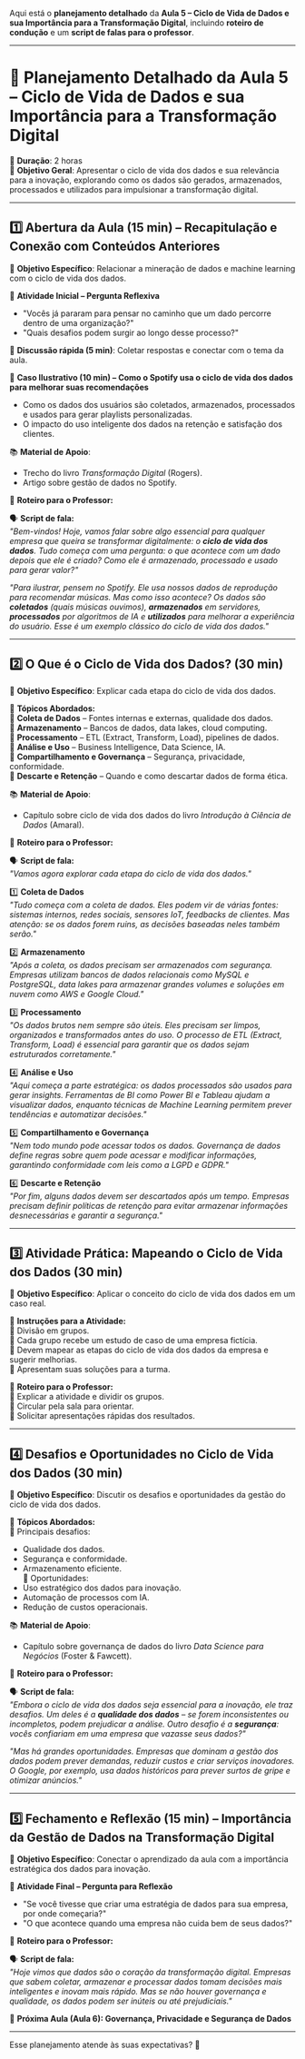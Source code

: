 Aqui está o **planejamento detalhado** da **Aula 5 – Ciclo de Vida de Dados e sua Importância para a Transformação Digital**, incluindo **roteiro de condução** e um **script de falas para o professor**.

---

# **📌 Planejamento Detalhado da Aula 5 – Ciclo de Vida de Dados e sua Importância para a Transformação Digital**

📅 **Duração**: 2 horas  
🎯 **Objetivo Geral**: Apresentar o ciclo de vida dos dados e sua relevância para a inovação, explorando como os dados são gerados, armazenados, processados e utilizados para impulsionar a transformação digital.

---

## **1️⃣ Abertura da Aula (15 min) – Recapitulação e Conexão com Conteúdos Anteriores**

🎯 **Objetivo Específico**: Relacionar a mineração de dados e machine learning com o ciclo de vida dos dados.

📌 **Atividade Inicial – Pergunta Reflexiva**

- "Vocês já pararam para pensar no caminho que um dado percorre dentro de uma organização?"
- "Quais desafios podem surgir ao longo desse processo?"

📌 **Discussão rápida (5 min)**: Coletar respostas e conectar com o tema da aula.

📌 **Caso Ilustrativo (10 min) – Como o Spotify usa o ciclo de vida dos dados para melhorar suas recomendações**

- Como os dados dos usuários são coletados, armazenados, processados e usados para gerar playlists personalizadas.
- O impacto do uso inteligente dos dados na retenção e satisfação dos clientes.

📚 **Material de Apoio**:

- Trecho do livro _Transformação Digital_ (Rogers).
- Artigo sobre gestão de dados no Spotify.

📌 **Roteiro para o Professor:**

🗣 **Script de fala:**  
_"Bem-vindos! Hoje, vamos falar sobre algo essencial para qualquer empresa que queira se transformar digitalmente: o **ciclo de vida dos dados**. Tudo começa com uma pergunta: o que acontece com um dado depois que ele é criado? Como ele é armazenado, processado e usado para gerar valor?"_

_"Para ilustrar, pensem no Spotify. Ele usa nossos dados de reprodução para recomendar músicas. Mas como isso acontece? Os dados são **coletados** (quais músicas ouvimos), **armazenados** em servidores, **processados** por algoritmos de IA e **utilizados** para melhorar a experiência do usuário. Esse é um exemplo clássico do ciclo de vida dos dados."_

---

## **2️⃣ O Que é o Ciclo de Vida dos Dados? (30 min)**

🎯 **Objetivo Específico**: Explicar cada etapa do ciclo de vida dos dados.

📌 **Tópicos Abordados:**  
🔹 **Coleta de Dados** – Fontes internas e externas, qualidade dos dados.  
🔹 **Armazenamento** – Bancos de dados, data lakes, cloud computing.  
🔹 **Processamento** – ETL (Extract, Transform, Load), pipelines de dados.  
🔹 **Análise e Uso** – Business Intelligence, Data Science, IA.  
🔹 **Compartilhamento e Governança** – Segurança, privacidade, conformidade.  
🔹 **Descarte e Retenção** – Quando e como descartar dados de forma ética.

📚 **Material de Apoio**:

- Capítulo sobre ciclo de vida dos dados do livro _Introdução à Ciência de Dados_ (Amaral).

📌 **Roteiro para o Professor:**

🗣 **Script de fala:**  
_"Vamos agora explorar cada etapa do ciclo de vida dos dados."_

1️⃣ **Coleta de Dados**  
_"Tudo começa com a coleta de dados. Eles podem vir de várias fontes: sistemas internos, redes sociais, sensores IoT, feedbacks de clientes. Mas atenção: se os dados forem ruins, as decisões baseadas neles também serão."_

2️⃣ **Armazenamento**  
_"Após a coleta, os dados precisam ser armazenados com segurança. Empresas utilizam bancos de dados relacionais como MySQL e PostgreSQL, data lakes para armazenar grandes volumes e soluções em nuvem como AWS e Google Cloud."_

3️⃣ **Processamento**  
_"Os dados brutos nem sempre são úteis. Eles precisam ser limpos, organizados e transformados antes do uso. O processo de ETL (Extract, Transform, Load) é essencial para garantir que os dados sejam estruturados corretamente."_

4️⃣ **Análise e Uso**  
_"Aqui começa a parte estratégica: os dados processados são usados para gerar insights. Ferramentas de BI como Power BI e Tableau ajudam a visualizar dados, enquanto técnicas de Machine Learning permitem prever tendências e automatizar decisões."_

5️⃣ **Compartilhamento e Governança**  
_"Nem todo mundo pode acessar todos os dados. Governança de dados define regras sobre quem pode acessar e modificar informações, garantindo conformidade com leis como a LGPD e GDPR."_

6️⃣ **Descarte e Retenção**  
_"Por fim, alguns dados devem ser descartados após um tempo. Empresas precisam definir políticas de retenção para evitar armazenar informações desnecessárias e garantir a segurança."_

---

## **3️⃣ Atividade Prática: Mapeando o Ciclo de Vida dos Dados (30 min)**

🎯 **Objetivo Específico**: Aplicar o conceito do ciclo de vida dos dados em um caso real.

📌 **Instruções para a Atividade:**  
🔹 Divisão em grupos.  
🔹 Cada grupo recebe um estudo de caso de uma empresa fictícia.  
🔹 Devem mapear as etapas do ciclo de vida dos dados da empresa e sugerir melhorias.  
🔹 Apresentam suas soluções para a turma.

📌 **Roteiro para o Professor:**  
🔹 Explicar a atividade e dividir os grupos.  
🔹 Circular pela sala para orientar.  
🔹 Solicitar apresentações rápidas dos resultados.

---

## **4️⃣ Desafios e Oportunidades no Ciclo de Vida dos Dados (30 min)**

🎯 **Objetivo Específico**: Discutir os desafios e oportunidades da gestão do ciclo de vida dos dados.

📌 **Tópicos Abordados:**  
🔹 Principais desafios:

- Qualidade dos dados.
- Segurança e conformidade.
- Armazenamento eficiente.  
  🔹 Oportunidades:
- Uso estratégico dos dados para inovação.
- Automação de processos com IA.
- Redução de custos operacionais.

📚 **Material de Apoio**:

- Capítulo sobre governança de dados do livro _Data Science para Negócios_ (Foster & Fawcett).

📌 **Roteiro para o Professor:**

🗣 **Script de fala:**  
_"Embora o ciclo de vida dos dados seja essencial para a inovação, ele traz desafios. Um deles é a **qualidade dos dados** – se forem inconsistentes ou incompletos, podem prejudicar a análise. Outro desafio é a **segurança**: vocês confiariam em uma empresa que vazasse seus dados?"_

_"Mas há grandes oportunidades. Empresas que dominam a gestão dos dados podem prever demandas, reduzir custos e criar serviços inovadores. O Google, por exemplo, usa dados históricos para prever surtos de gripe e otimizar anúncios."_

---

## **5️⃣ Fechamento e Reflexão (15 min) – Importância da Gestão de Dados na Transformação Digital**

🎯 **Objetivo Específico**: Conectar o aprendizado da aula com a importância estratégica dos dados para inovação.

📢 **Atividade Final – Pergunta para Reflexão**

- "Se você tivesse que criar uma estratégia de dados para sua empresa, por onde começaria?"
- "O que acontece quando uma empresa não cuida bem de seus dados?"

📌 **Roteiro para o Professor:**

🗣 **Script de fala:**  
_"Hoje vimos que dados são o coração da transformação digital. Empresas que sabem coletar, armazenar e processar dados tomam decisões mais inteligentes e inovam mais rápido. Mas se não houver governança e qualidade, os dados podem ser inúteis ou até prejudiciais."_

📢 **Próxima Aula (Aula 6): Governança, Privacidade e Segurança de Dados**

---

Esse planejamento atende às suas expectativas? 🚀
